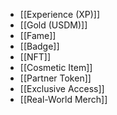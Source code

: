 - [[Experience (XP)]]
- [[Gold (USDM)]]
- [[Fame]]
- [[Badge]]
- [[NFT]]
- [[Cosmetic Item]]
- [[Partner Token]]
- [[Exclusive Access]]
- [[Real-World Merch]]